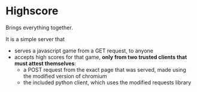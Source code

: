 Highscore
===========

Brings everything together.


It is a simple server that

 - serves a javascript game from a GET request, to anyone
 - accepts high scores for that game, __only from two trusted clients that must attest themselves__:
     - a POST request from the exact page that was served, made using
       the modified version of chromium
     - the included python client, which uses the modified requests library

